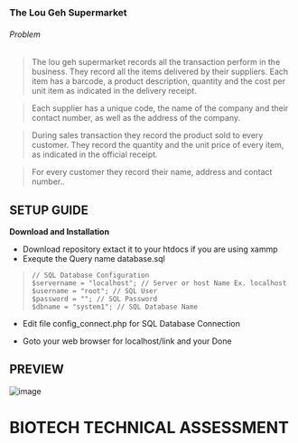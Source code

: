 
### The Lou Geh Supermarket

###### Problem
> The lou geh supermarket records all the transaction perform in the business. They record all the items delivered by their suppliers. Each item has a barcode, a product description, quantity and the cost per unit item as indicated in the delivery receipt.

> Each supplier has a unique code, the name of the company and their contact number, as well as the address of the company.

> During sales transaction they record the product sold to every customer. They record the quantity and the unit price of every item, as indicated in the official receipt.

> For every customer they record their name, address and contact number..

## SETUP GUIDE
**Download and Installation**
- Download repository extact it to your htdocs if you are using xammp
- Exequte the Query name database.sql   

>     // SQL Database Configuration   
>     $servername = "localhost"; // Server or host Name Ex. localhost  
>     $username = "root"; // SQL User  
>     $password = ""; // SQL Password  
>     $dbname = "system1"; // SQL Database Name

- Edit file config_connect.php for SQL Database Connection
  
- Goto your web browser for localhost/link and your Done

## PREVIEW

![image](https://user-images.githubusercontent.com/11284978/111023145-47929a80-8412-11eb-81ac-ffcb073b9383.png)


# BIOTECH TECHNICAL ASSESSMENT
